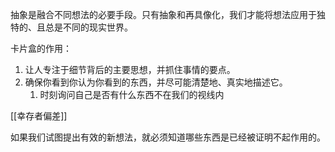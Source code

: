 抽象是融合不同想法的必要手段。只有抽象和再具像化，我们才能将想法应用于独特的、且总是不同的现实世界。

卡片盒的作用：
1. 让人专注于细节背后的主要思想，并抓住事情的要点。
2. 确保你看到你认为你看到的东西，并尽可能清楚地、真实地描述它。
	1. 时刻询问自己是否有什么东西不在我们的视线内

[[幸存者偏差]]

如果我们试图提出有效的新想法，就必须知道哪些东西是已经被证明不起作用的。